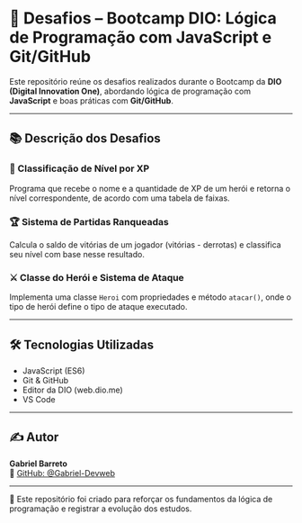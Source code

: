 # 🚀 Desafios – Bootcamp DIO: Lógica de Programação com JavaScript e Git/GitHub

Este repositório reúne os desafios realizados durante o Bootcamp da **DIO (Digital Innovation One)**, abordando lógica de programação com **JavaScript** e boas práticas com **Git/GitHub**.

---

## 📚 Descrição dos Desafios

### 🧠 Classificação de Nível por XP
Programa que recebe o nome e a quantidade de XP de um herói e retorna o nível correspondente, de acordo com uma tabela de faixas.

### 🏆 Sistema de Partidas Ranqueadas
Calcula o saldo de vitórias de um jogador (vitórias - derrotas) e classifica seu nível com base nesse resultado.

### ⚔️ Classe do Herói e Sistema de Ataque
Implementa uma classe `Heroi` com propriedades e método `atacar()`, onde o tipo de herói define o tipo de ataque executado.

---

## 🛠 Tecnologias Utilizadas
- JavaScript (ES6)  
- Git & GitHub  
- Editor da DIO (web.dio.me)  
- VS Code  

---

## ✍️ Autor
**Gabriel Barreto**  
🔗 [GitHub: @Gabriel-Devweb](https://github.com/Gabriel-Devweb)

---

📌 Este repositório foi criado para reforçar os fundamentos da lógica de programação e registrar a evolução dos estudos.